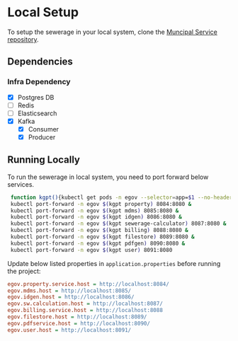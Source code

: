 # Local Setup

To setup the sewerage in your local system, clone the [Muncipal Service repository](https://github.com/egovernments/municipal-services).

## Dependencies

### Infra Dependency

- [x] Postgres DB
- [ ] Redis
- [ ] Elasticsearch
- [x] Kafka
  - [x] Consumer
  - [x] Producer

## Running Locally

To run the sewerage in local system, you need to port forward below services.

```bash
 function kgpt(){kubectl get pods -n egov --selector=app=$1 --no-headers=true | head -n1 | awk '{print $1}'}
 kubectl port-forward -n egov $(kgpt property) 8084:8080 &
 kubectl port-forward -n egov $(kgpt mdms) 8085:8080 &
 kubectl port-forward -n egov $(kgpt idgen) 8086:8080 &
 kubectl port-forward -n egov $(kgpt sewerage-calculator) 8087:8080 &
 kubectl port-forward -n egov $(kgpt billing) 8088:8080 &
 kubectl port-forward -n egov $(kgpt filestore) 8089:8080 &
 kubectl port-forward -n egov $(kgpt pdfgen) 8090:8080 &
 kubectl port-forward -n egov $(kgpt user) 8091:8080
``` 

Update below listed properties in `application.properties` before running the project:

```ini
egov.property.service.host = http://localhost:8084/
egov.mdms.host = http://localhost:8085/
egov.idgen.host = http://localhost:8086/
egov.sw.calculation.host = http://localhost:8087/
egov.billing.service.host = http://localhost:8088
egov.filestore.host = http://localhost:8089/
egov.pdfservice.host = http://localhost:8090/
egov.user.host = http://localhost:8091/
```